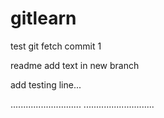 # gitlearn

test git fetch commit 1

readme add text in new branch

add testing line...

............................
............................
